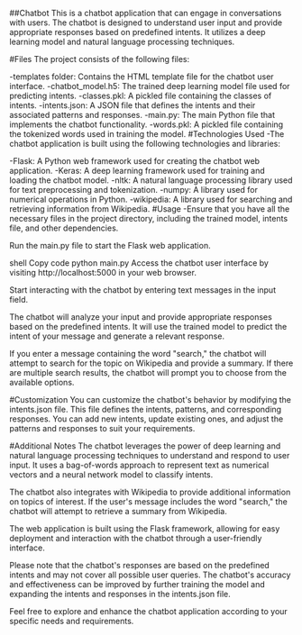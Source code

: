 ##Chatbot
This is a chatbot application that can engage in conversations with users. The chatbot is designed to understand user input and provide appropriate responses based on predefined intents. It utilizes a deep learning model and natural language processing techniques.

#Files
The project consists of the following files:

-templates folder: Contains the HTML template file for the chatbot user interface.
-chatbot_model.h5: The trained deep learning model file used for predicting intents.
-classes.pkl: A pickled file containing the classes of intents.
-intents.json: A JSON file that defines the intents and their associated patterns and responses.
-main.py: The main Python file that implements the chatbot functionality.
-words.pkl: A pickled file containing the tokenized words used in training the model.
#Technologies Used
-The chatbot application is built using the following technologies and libraries:

-Flask: A Python web framework used for creating the chatbot web application.
-Keras: A deep learning framework used for training and loading the chatbot model.
-nltk: A natural language processing library used for text preprocessing and tokenization.
-numpy: A library used for numerical operations in Python.
-wikipedia: A library used for searching and retrieving information from Wikipedia.
#Usage
-Ensure that you have all the necessary files in the project directory, including the trained model, intents file, and other dependencies.

Run the main.py file to start the Flask web application.

shell
Copy code
python main.py
Access the chatbot user interface by visiting http://localhost:5000 in your web browser.

Start interacting with the chatbot by entering text messages in the input field.

The chatbot will analyze your input and provide appropriate responses based on the predefined intents. It will use the trained model to predict the intent of your message and generate a relevant response.

If you enter a message containing the word "search," the chatbot will attempt to search for the topic on Wikipedia and provide a summary. If there are multiple search results, the chatbot will prompt you to choose from the available options.

#Customization
You can customize the chatbot's behavior by modifying the intents.json file. This file defines the intents, patterns, and corresponding responses. You can add new intents, update existing ones, and adjust the patterns and responses to suit your requirements.

#Additional Notes
The chatbot leverages the power of deep learning and natural language processing techniques to understand and respond to user input. It uses a bag-of-words approach to represent text as numerical vectors and a neural network model to classify intents.

The chatbot also integrates with Wikipedia to provide additional information on topics of interest. If the user's message includes the word "search," the chatbot will attempt to retrieve a summary from Wikipedia.

The web application is built using the Flask framework, allowing for easy deployment and interaction with the chatbot through a user-friendly interface.

Please note that the chatbot's responses are based on the predefined intents and may not cover all possible user queries. The chatbot's accuracy and effectiveness can be improved by further training the model and expanding the intents and responses in the intents.json file.

Feel free to explore and enhance the chatbot application according to your specific needs and requirements.
